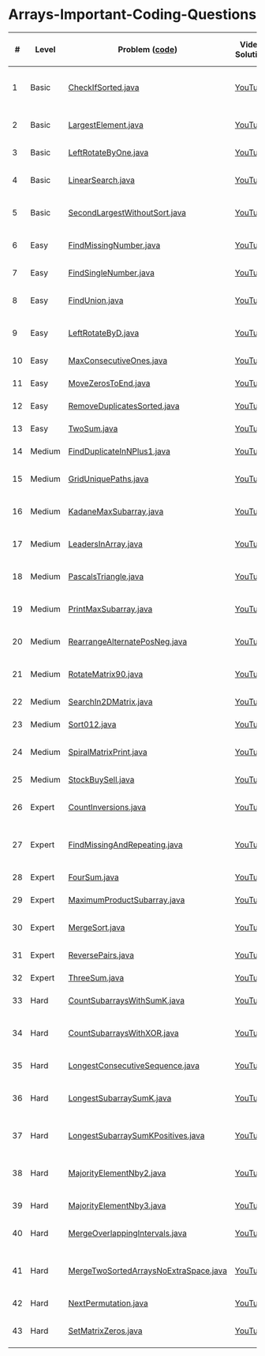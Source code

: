 # Arrays-Important-Coding-Questions

| #   | Level   | Problem ([code](#))                                                                             | Video Solution                                                                                   | Document Solution / Reference                                                   |
|-----|---------|------------------------------------------------------------------------------------------------|--------------------------------------------------------------------------------------------------|---------------------------------------------------------------------------------|
| 1   | Basic   | [CheckIfSorted.java](./CheckIfSorted.java)                                                      | [YouTube](https://youtu.be/BVnGSFIo0xk)                                                          | [GFG: Check if array is sorted](https://www.geeksforgeeks.org/program-to-check-if-an-array-is-sorted-or-not/) |
| 2   | Basic   | [LargestElement.java](./LargestElement.java)                                                    | [YouTube](https://youtu.be/37E9ckMDdTk)                                                          | [GFG: Largest element](https://www.geeksforgeeks.org/find-largest-element-array/) |
| 3   | Basic   | [LeftRotateByOne.java](./LeftRotateByOne.java)                                                  | [YouTube](https://youtu.be/wvcQg43_V8U)                                                          | [GFG: Left rotate](https://www.geeksforgeeks.org/array-rotation/)               |
| 4   | Basic   | [LinearSearch.java](./LinearSearch.java)                                                        | [YouTube](https://youtu.be/_HRA37X8N_Q)                                                          | [GFG: Linear search](https://www.geeksforgeeks.org/linear-search/)              |
| 5   | Basic   | [SecondLargestWithoutSort.java](./SecondLargestWithoutSort.java)                                | [YouTube](https://youtu.be/37E9ckMDdTk?t=390)                                                    | [GFG: Second largest](https://www.geeksforgeeks.org/find-second-largest-element-array/) |
| 6   | Easy    | [FindMissingNumber.java](./FindMissingNumber.java)                                              | [YouTube](https://youtu.be/5nMGY4VUoRY)                                                          | [GFG: Missing number](https://www.geeksforgeeks.org/find-the-missing-number/)   |
| 7   | Easy    | [FindSingleNumber.java](./FindSingleNumber.java)                                                | [YouTube](https://youtu.be/qMPX1AOa83k)                                                          | [LeetCode Discuss](https://leetcode.com/problems/single-number/solutions/4366352/simple-xor-explanation/) |
| 8   | Easy    | [FindUnion.java](./FindUnion.java)                                                              | [YouTube](https://youtu.be/wgFPrzTjm7s)                                                          | [GFG: Union of arrays](https://www.geeksforgeeks.org/union-and-intersection-of-two-sorted-arrays-2/) |
| 9   | Easy    | [LeftRotateByD.java](./LeftRotateByD.java)                                                      | [YouTube](https://youtu.be/wvcQg43_V8U?t=260)                                                    | [GFG: Rotate by D](https://www.geeksforgeeks.org/array-rotation/)               |
| 10  | Easy    | [MaxConsecutiveOnes.java](./MaxConsecutiveOnes.java)                                            | [YouTube](https://youtu.be/2AoxCkySv34)                                                          | [LeetCode Discuss](https://leetcode.com/problems/max-consecutive-ones/solutions/1878905/java-c-python-easy-solution/) |
| 11  | Easy    | [MoveZerosToEnd.java](./MoveZerosToEnd.java)                                                    | [YouTube](https://youtu.be/aayNRwUN3Do)                                                          | [LeetCode Discuss](https://leetcode.com/problems/move-zeroes/solutions/72071/concise-in-place-solution-without-extra-space/) |
| 12  | Easy    | [RemoveDuplicatesSorted.java](./RemoveDuplicatesSorted.java)                                    | [YouTube](https://youtu.be/FsxTX0HkYJ8)                                                          | [LeetCode Discuss](https://leetcode.com/problems/remove-duplicates-from-sorted-array/solutions/2790117/java-100-easy-to-understand/) |
| 13  | Easy    | [TwoSum.java](./TwoSum.java)                                                                    | [YouTube](https://youtu.be/wjLZrPZ9G5I)                                                          | [LeetCode Discuss](https://leetcode.com/problems/two-sum/solutions/2710694/easy-java-hashmap-o-n/) |
| 14  | Medium  | [FindDuplicateInNPlus1.java](./FindDuplicateInNPlus1.java)                                      | [YouTube](https://youtu.be/32Ll35mhWg0)                                                          | [LeetCode Discuss](https://leetcode.com/problems/find-the-duplicate-number/solutions/1892928/floyds-cycle-explained/) |
| 15  | Medium  | [GridUniquePaths.java](./GridUniquePaths.java)                                                  | [YouTube](https://youtu.be/sdE0A2Oxofw)                                                          | [GFG: Unique paths](https://www.geeksforgeeks.org/count-possible-paths-top-left-bottom-right-nxm-matrix/) |
| 16  | Medium  | [KadaneMaxSubarray.java](./KadaneMaxSubarray.java)                                              | [YouTube](https://youtu.be/AHZpyENo7k4)                                                          | [GFG: Kadane's Algorithm](https://www.geeksforgeeks.org/largest-sum-contiguous-subarray/) |
| 17  | Medium  | [LeadersInArray.java](./LeadersInArray.java)                                                    | [YouTube](https://youtu.be/9bVsdQ9B4ss)                                                          | [GFG: Leaders in Array](https://www.geeksforgeeks.org/leaders-in-an-array/)     |
| 18  | Medium  | [PascalsTriangle.java](./PascalsTriangle.java)                                                  | [YouTube](https://youtu.be/icoql2WKmbA)                                                          | [GFG: Pascal's Triangle](https://www.geeksforgeeks.org/pascal-triangle/)        |
| 19  | Medium  | [PrintMaxSubarray.java](./PrintMaxSubarray.java)                                                | [YouTube](https://youtu.be/AHZpyENo7k4?t=510)                                                    | [GFG: Print Max Subarray](https://www.geeksforgeeks.org/largest-sum-contiguous-subarray/) |
| 20  | Medium  | [RearrangeAlternatePosNeg.java](./RearrangeAlternatePosNeg.java)                                | [YouTube](https://youtu.be/2v5k15rk2tQ)                                                          | [GFG: Rearrange +ve/-ve](https://www.geeksforgeeks.org/rearrange-array-alternating-positive-negative-items-o1-extra-space/) |
| 21  | Medium  | [RotateMatrix90.java](./RotateMatrix90.java)                                                    | [YouTube](https://youtu.be/Y72QeX0Efxw)                                                          | [GFG: Rotate Matrix](https://www.geeksforgeeks.org/rotate-matrix-90-degree-without-using-extra-space-set-2/) |
| 22  | Medium  | [SearchIn2DMatrix.java](./SearchIn2DMatrix.java)                                                | [YouTube](https://youtu.be/ZYpYur0znng)                                                          | [LeetCode Discuss](https://leetcode.com/problems/search-a-2d-matrix/solutions/26211/java-python-binary-search-clean-code/) |
| 23  | Medium  | [Sort012.java](./Sort012.java)                                                                  | [YouTube](https://youtu.be/tp8JIuCXBaU)                                                          | [GFG: Sort 0,1,2](https://www.geeksforgeeks.org/sort-an-array-of-0s-1s-and-2s/) |
| 24  | Medium  | [SpiralMatrixPrint.java](./SpiralMatrixPrint.java)                                              | [YouTube](https://youtu.be/Wjpsp7TP5_Y)                                                          | [GFG: Spiral Matrix](https://www.geeksforgeeks.org/print-a-given-matrix-in-spiral-form/) |
| 25  | Medium  | [StockBuySell.java](./StockBuySell.java)                                                        | [YouTube](https://youtu.be/34WE6kwq49U)                                                          | [LeetCode Discuss](https://leetcode.com/problems/best-time-to-buy-and-sell-stock/solutions/39038/very-easy-java-solution-with-explanation/) |
| 26  | Expert  | [CountInversions.java](./CountInversions.java)                                                  | [YouTube](https://youtu.be/AseUmwVNaoY)                                                          | [GFG: Count Inversions](https://www.geeksforgeeks.org/counting-inversions/)     |
| 27  | Expert  | [FindMissingAndRepeating.java](./FindMissingAndRepeating.java)                                  | [YouTube](https://youtu.be/5nMGY4VUoRY?t=780)                                                    | [GFG: Missing and Repeating](https://www.geeksforgeeks.org/find-a-repeating-and-a-missing-number/) |
| 28  | Expert  | [FourSum.java](./FourSum.java)                                                                  | [YouTube](https://youtu.be/eD95WRfh81c)                                                          | [LeetCode Discuss](https://leetcode.com/problems/4sum/solutions/16405/easiest-2-sum-approach/) |
| 29  | Expert  | [MaximumProductSubarray.java](./MaximumProductSubarray.java)                                    | [YouTube](https://youtu.be/lXVy6YWFcRM)                                                          | [LeetCode Discuss](https://leetcode.com/problems/maximum-product-subarray/solutions/1834836/java-c-python-detailed-explanation/) |
| 30  | Expert  | [MergeSort.java](./MergeSort.java)                                                              | [YouTube](https://youtu.be/TzeBrDU-JaY)                                                          | [GFG: Merge Sort](https://www.geeksforgeeks.org/merge-sort/)                     |
| 31  | Expert  | [ReversePairs.java](./ReversePairs.java)                                                        | [YouTube](https://youtu.be/4eWKHLSRHPY)                                                          | [LeetCode Discuss](https://leetcode.com/problems/reverse-pairs/solutions/3080667/java-merge-sort-explained/) |
| 32  | Expert  | [ThreeSum.java](./ThreeSum.java)                                                                | [YouTube](https://youtu.be/jzZsG8n2R9A)                                                          | [LeetCode Discuss](https://leetcode.com/problems/3sum/solutions/7392/simple-java-solution-with-explanation/) |
| 33  | Hard    | [CountSubarraysWithSumK.java](./CountSubarraysWithSumK.java)                                    | [YouTube](https://youtu.be/HbbYPQc-Oo4)                                                          | [LeetCode Discuss](https://leetcode.com/problems/subarray-sum-equals-k/solutions/175990/java-o-n-space-o-n-time/) |
| 34  | Hard    | [CountSubarraysWithXOR.java](./CountSubarraysWithXOR.java)                                      | [YouTube](https://youtu.be/eZr-6p0B7ME)                                                          | [GFG: Subarrays with given XOR](https://www.geeksforgeeks.org/count-number-subarrays-given-xor/) |
| 35  | Hard    | [LongestConsecutiveSequence.java](./LongestConsecutiveSequence.java)                            | [YouTube](https://youtu.be/P6RZZMu_maU)                                                          | [LeetCode Discuss](https://leetcode.com/problems/longest-consecutive-sequence/solutions/41034/new-o-n-java-solution/) |
| 36  | Hard    | [LongestSubarraySumK.java](./LongestSubarraySumK.java)                                          | [YouTube](https://youtu.be/frf7qxiN2qU)                                                          | [GFG: Longest subarray sum k](https://www.geeksforgeeks.org/longest-sub-array-sum-k/) |
| 37  | Hard    | [LongestSubarraySumKPositives.java](./LongestSubarraySumKPositives.java)                        | [YouTube](https://youtu.be/frf7qxiN2qU?t=260)                                                    | [GFG: Only positive elements](https://www.geeksforgeeks.org/find-the-largest-subarray-with-sum-k/) |
| 38  | Hard    | [MajorityElementNby2.java](./MajorityElementNby2.java)                                          | [YouTube](https://youtu.be/n5QY3x_GNDg)                                                          | [GFG: Majority Element n/2](https://www.geeksforgeeks.org/majority-element/)     |
| 39  | Hard    | [MajorityElementNby3.java](./MajorityElementNby3.java)                                          | [YouTube](https://youtu.be/yDbkQd9t2ig)                                                          | [LeetCode Discuss](https://leetcode.com/problems/majority-element-ii/solutions/63520/java-solution-using-moore-voting-algorithm/) |
| 40  | Hard    | [MergeOverlappingIntervals.java](./MergeOverlappingIntervals.java)                              | [YouTube](https://youtu.be/IexN60k62jo)                                                          | [GFG: Merge intervals](https://www.geeksforgeeks.org/merge-overlapping-intervals/) |
| 41  | Hard    | [MergeTwoSortedArraysNoExtraSpace.java](./MergeTwoSortedArraysNoExtraSpace.java)                | [YouTube](https://youtu.be/n7uwj04E0I4)                                                          | [GFG: Merge w/o extra space](https://www.geeksforgeeks.org/merge-two-sorted-arrays-o1-extra-space/) |
| 42  | Hard    | [NextPermutation.java](./NextPermutation.java)                                                  | [YouTube](https://youtu.be/LuLCLgMElus)                                                          | [LeetCode Discuss](https://leetcode.com/problems/next-permutation/solutions/13858/simple-java-code-with-explanation/) |
| 43  | Hard    | [SetMatrixZeros.java](./SetMatrixZeros.java)                                                    | [YouTube](https://youtu.be/M65xBewcqcI)                                                          | [GFG: Set Matrix Zeros](https://www.geeksforgeeks.org/a-boolean-matrix-question/) |
